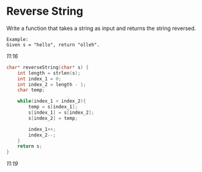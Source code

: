 # Reverse String

Write a function that takes a string as input and returns the string reversed.
````
Example:
Given s = "hello", return "olleh".
````

*11:16*

````c
char* reverseString(char* s) {
    int length = strlen(s);
    int index_1 = 0;
    int index_2 = length - 1;
    char temp;

    while(index_1 < index_2){
        temp = s[index_1];
        s[index_1] = s[index_2];
        s[index_2] = temp;

        index_1++;
        index_2--;
    }
    return s;
}
````

*11:19*